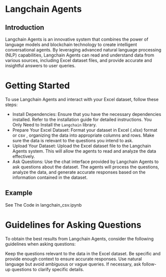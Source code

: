 # Langchain Agents

## Introduction

Langchain Agents is an innovative system that combines the power of language models and blockchain technology to create intelligent conversational agents. By leveraging advanced natural language processing (NLP) capabilities, Langchain Agents can read and understand data from various sources, including Excel dataset files, and provide accurate and insightful answers to user queries.

# Getting Started

To use Langchain Agents and interact with your Excel dataset, follow these steps:

- Install Dependencies: Ensure that you have the necessary dependencies installed. Refer to the installation guide for detailed instructions.
You Only Need to Install the `Langchain` library.
- Prepare Your Excel Dataset: Format your dataset in Excel (.xlsx) format or csv , organizing the data into appropriate columns and rows. Make sure the data is relevant to the questions you intend to ask.
- Upload Your Dataset: Upload the Excel dataset file to the Langchain Agents system. This will allow the agents to read and analyze the data effectively.
- Ask Questions: Use the chat interface provided by Langchain Agents to ask questions about the dataset. The agents will process the questions, analyze the data, and generate accurate responses based on the information contained in the dataset.

## Example

See The Code in langchain_csv.ipynb

# Guidelines for Asking Questions

To obtain the best results from Langchain Agents, consider the following guidelines when asking questions:


Keep the questions relevant to the data in the Excel dataset.
Be specific and provide enough context to ensure accurate responses.
Use natural language but avoid ambiguous or vague queries.
If necessary, ask follow-up questions to clarify specific details.


